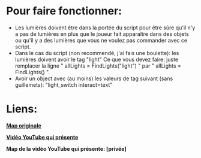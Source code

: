 # Pour faire fonctionner:
  - Les lumières doivent être dans la portée du script pour être sûre qu'il n'y a pas de lumières en plus que le joueur fait apparaître dans des objets ou qu'il y a des lumières que vous ne voulez pas commander avec ce script.
  - Dans le cas du script (non recommendé, j'ai fais une boulette): les lumières doivent avoir le tag "light"
    Ce que vous devez faire: juste remplacer la ligne " allLights = FindLights("light") " par " allLights = FindLights() ".
  - Avoir un object avec (au moins) les valeurs de tag suivant (sans guillemets): "light_switch interact=text"

# Liens:
**[Map originale](https://steamcommunity.com/sharedfiles/filedetails/?id=2640563564)**

**[Vidéo YouTube qui présente](https://youtu.be/XiqDX2Qs8eY)**

**Map de la vidéo YouTube qui présente: [privée]**
